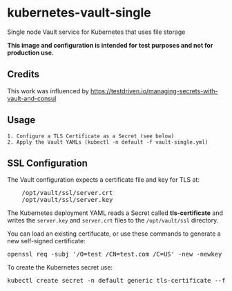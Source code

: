 # kubernetes-vault-single

Single node Vault service for Kubernetes that uses file storage

**This image and configuration is intended for test purposes and not for production use.**

## Credits

This work was influenced by https://testdriven.io/managing-secrets-with-vault-and-consul

## Usage

    1. Configure a TLS Certificate as a Secret (see below)
    2. Apply the Vault YAMLs (kubectl -n default -f vault-single.yml)

## SSL Configuration

The Vault configuration expects a certificate file and key for TLS at:

<pre>
    /opt/vault/ssl/server.crt
    /opt/vault/ssl/server.key
</pre>

The Kubernetes deployment YAML reads a Secret called **tls-certificate** and writes the `server.key` and `server.crt` files to the `/opt/vault/ssl` directory.  

You can load an existing certifucate, or use these commands to generate a new self-signed certificate:

<pre>
openssl req -subj '/O=test /CN=test.com /C=US' -new -newkey rsa:2048 -days 3650 -sha256 -nodes -x509 -keyout server.key -out server.crt
</pre>

To create the Kubernetes secret use:

<pre>
kubectl create secret -n default generic tls-certificate --from-file=server.key=./server.key --from-file=server.crt=./server.crt
</pre>
